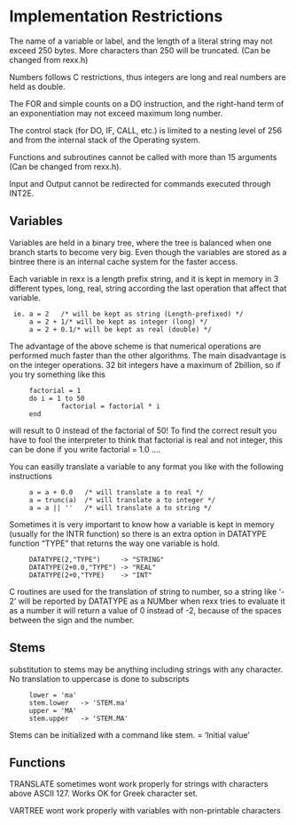 # Implementation Restrictions

The name of a variable or label, and the length of a literal string may
not exceed 250 bytes. More characters than 250 will be truncated. (Can
be changed from rexx.h)

Numbers follows C restrictions, thus integers are long and real numbers
are held as double.

The FOR and simple counts on a DO instruction, and the right-hand term
of an exponentiation may not exceed maximum long number.

The control stack (for DO, IF, CALL, etc.) is limited to a nesting level
of 256 and from the internal stack of the Operating system.

Functions and subroutines cannot be called with more than 15 arguments
(Can be changed from rexx.h).

Input and Output cannot be redirected for commands executed through
INT2E.

## Variables

Variables are held in a binary tree, where the tree is balanced when one
branch starts to become very big. Even though the variables are stored
as a bintree there is an internal cache system for the faster access.

Each variable in rexx is a length prefix string, and it is kept in
memory in 3 different types, long, real, string according the last
operation that affect that variable.

```rexx
 ie. a = 2   /* will be kept as string (Length-prefixed) */
     a = 2 + 1/* will be kept as integer (long) */
     a = 2 + 0.1/* will be kept as real (double) */
```

The advantage of the above scheme is that numerical operations are
performed much faster than the other algorithms. The main disadvantage
is on the integer operations. 32 bit integers have a maximum of
2billion, so if you try something like this

```rexx
     factorial = 1
     do i = 1 to 50
             factorial = factorial * i
     end
```

will result to 0 instead of the factorial of 50! To find the correct
result you have to fool the interpreter to think that factorial is real
and not integer, this can be done if you write factorial = 1.0 ….

You can easilly translate a variable to any format you like with the
following instructions

```rexx
     a = a + 0.0   /* will translate a to real */
     a = trunc(a)  /* will translate a to integer */
     a = a || ''   /* will translate a to string */
```

Sometimes it is very important to know how a variable is kept in memory
(usually for the INTR function) so there is an extra option in DATATYPE
function “TYPE” that returns the way one variable is hold.

```rexx
     DATATYPE(2,"TYPE")     -> "STRING"
     DATATYPE(2+0.0,"TYPE") -> "REAL"
     DATATYPE(2+0,"TYPE)    -> "INT"
```

C routines are used for the translation of string to number, so a
string like ‘- 2’ will be reported by DATATYPE as a NUMber when rexx
tries to evaluate it as a number it will return a value of 0 instead of
-2, because of the spaces between the sign and the number.

## Stems

substitution to stems may be anything including strings with any
character. No translation to uppercase is done to subscripts

```rexx
     lower = 'ma'
     stem.lower   -> 'STEM.ma'
     upper = 'MA'
     stem.upper   -> 'STEM.MA'
```

Stems can be initialized with a command like stem. = ‘Initial value’

## Functions

TRANSLATE sometimes wont work properly for strings with characters
above ASCII 127. Works OK for Greek character set.

VARTREE wont work properly with variables with non-printable characters
